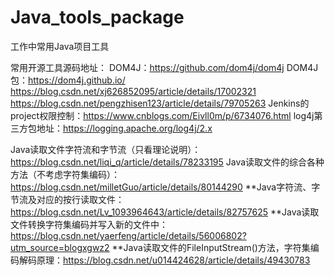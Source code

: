 # Java_tools_package
工作中常用Java项目工具

常用开源工具源码地址：
DOM4J：https://github.com/dom4j/dom4j
DOM4J包：https://dom4j.github.io/
https://blog.csdn.net/xj626852095/article/details/17002321
https://blog.csdn.net/pengzhisen123/article/details/79705263
Jenkins的project权限控制：https://www.cnblogs.com/Eivll0m/p/6734076.html
log4j第三方包地址：https://logging.apache.org/log4j/2.x

Java读取文件字符流和字节流（只看理论说明）：https://blog.csdn.net/liqi_q/article/details/78233195
Java读取文件的综合各种方法（不考虑字符集编码）：https://blog.csdn.net/milletGuo/article/details/80144290
**Java字符流、字节流及对应的按行读取文件：https://blog.csdn.net/Lv_1093964643/article/details/82757625
**Java读取文件转换字符集编码并写入新的文件中：https://blog.csdn.net/yaerfeng/article/details/56006802?utm_source=blogxgwz2
**Java读取文件的FileInputStream()方法，字符集编码解码原理：https://blog.csdn.net/u014424628/article/details/49430783
